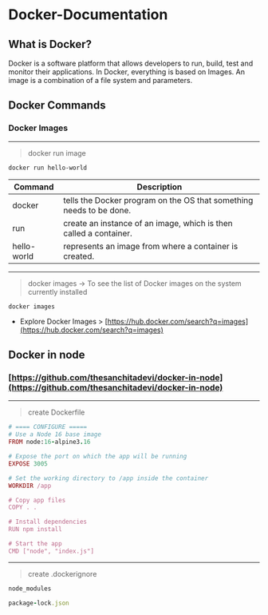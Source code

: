 # Docker-Documentation

## What is Docker?

Docker is a software platform that allows developers to run, build, test and monitor their applications. In Docker, everything is based on Images. An image is a combination of a file system and parameters.

## Docker Commands
### Docker Images
---
> docker run image

``` docker run hello-world ```

| Command | Description |
| --- | --- |
| docker | tells the Docker program on the OS that something needs to be done. |
| run | create an instance of an image, which is then called a container. |
| hello-world | represents an image from where a container is created. |

---
> docker images -> To see the list of Docker images on the system currently installed

```docker images```

* Explore Docker Images > 
[https://hub.docker.com/search?q=images](https://hub.docker.com/search?q=images)



## Docker in node
### [https://github.com/thesanchitadevi/docker-in-node](https://github.com/thesanchitadevi/docker-in-node)
---
> create Dockerfile 
```ruby
# ==== CONFIGURE =====
# Use a Node 16 base image
FROM node:16-alpine3.16

# Expose the port on which the app will be running
EXPOSE 3005

# Set the working directory to /app inside the container
WORKDIR /app

# Copy app files
COPY . .

# Install dependencies
RUN npm install

# Start the app
CMD ["node", "index.js"]
```

---
> create .dockerignore
```ruby
node_modules

package-lock.json
```
